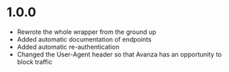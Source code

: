 # 1.0.0
- Rewrote the whole wrapper from the ground up
- Added automatic documentation of endpoints
- Added automatic re-authentication
- Changed the User-Agent header so that Avanza has an opportunity to block traffic
